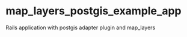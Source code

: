 map_layers_postgis_example_app
==============================

Rails application with postgis adapter plugin and map_layers

